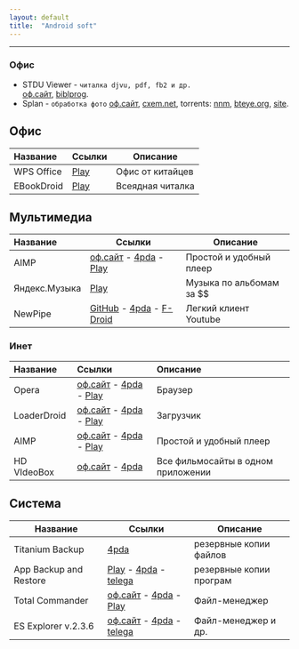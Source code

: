 ```yaml
---
layout: default
title:  "Android soft"
---
```


___
### Офис
* STDU Viewer - `читалка djvu, pdf, fb2 и др.`   
[оф.сайт](http://www.stdutility.com/stduviewer.html),
[biblprog](https://biblprog.org.ua/ru/stdu_viewer/download/).
* Splan - `обработка фото`
[оф.сайт](http://electronic-software-shop.com),
[cxem.net](http://cxem.net/software/splan.php), 
torrents: 
[nnm](javascript:nnm("Splan");), [bteye.org](#), 
[site](http://electronic-software-shop.com).


## Офис

**Название** | **Ссылки** | **Описание**	
:--- | --- | ---
WPS Office | [Play](#) | Офис от китайцев 
EBookDroid | [Play](#) | Всеядная читалка 



## Мультимедиа

**Название** | **Ссылки** | **Описание**  
:--- |--- | ---
AIMP | [оф.сайт](#) - [4pda](#) - [Play](#) | Простой и удобный плеер
Яндекс.Музыка | [Play](#) | Музыка по альбомам за $$
NewPipe | [GitHub](#) - [4pda](#) - [F-Droid](#) | Легкий клиент Youtube















### Инет

| **Название** | **Ссылки** | **Описание** |
| :--- | :--- | :---
| Opera | [оф.сайт](#) - [4pda](#) - [Play](#) | Браузер |
| LoaderDroid | [оф.сайт](#) - [4pda](#) - [Play](#) | Загрузчик |
| AIMP | [оф.сайт](#) - [4pda](#) - [Play](#) | Простой и удобный плеер |
| HD VIdeoBox | [оф.сайт](#) - [4pda](#) | Все фильмосайты в одном приложении |

## Система

**Название** | **Ссылки** | **Описание**
------------ | ---------- | ------------
Titanium Backup | [4pda](#) | резервные копии файлов
App Backup and Restore | [Play](#) - [4pda](#) - [telega](#) | резервные копии програм
Total Commander | [оф.сайт](#) - [4pda](#) - [Play](#) | Файл-менеджер
ES Explorer v.2.3.6  | [оф.сайт](#) - [4pda](#) - [telega](#) | Файл-менеджер и др.








<script>
function nnm(name){
window.open("http://nnm-club.me/forum/tracker.php?nm="+name);
}
</script>
